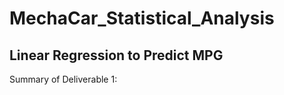 # MechaCar_Statistical_Analysis
## Linear Regression to Predict MPG

  Summary of Deliverable 1:
 

  
  
  
